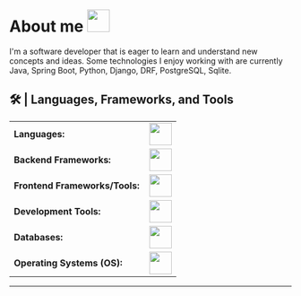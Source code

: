 <!--About-->
<h1 align="Left">About me <img height="40" src="https://emoji.gg/assets/emoji/7333-parrotdance.gif"></h1>

I'm a software developer that is eager to learn and understand new concepts and ideas. Some technologies I enjoy working with are currently Java, Spring Boot, Python, Django, DRF, PostgreSQL, Sqlite.

<h2>🛠️ | Languages, Frameworks, and Tools </h2>
<div aling="center">
  <table>
    <tr>
        <td style="font-weight: bold; padding-right: 10px; vertical-align: center; border: none;">Languages:</td>
        <td><img height="40" src="https://skillicons.dev/icons?i=python,java,go,ruby,dart,js"/></td>
    </tr>
    <tr>
        <td style="font-weight: bold; padding-right: 10px; vertical-align: center; border: none;">Backend Frameworks:</td>
        <td><img height="40" src="https://skillicons.dev/icons?i=django,fastapi,spring,rails,nodejs,flutter"/></td>
    </tr>
    <tr>
        <td style="font-weight: bold; padding-right: 10px; vertical-align: center;">Frontend Frameworks/Tools:</td>
        <td><img height="40" src="https://skillicons.dev/icons?i=react,ts,htmx,tailwind"/></td>
    </tr>
    <tr>
        <td style="font-weight: bold; padding-right: 10px; vertical-align: center; border: none;">Development Tools:</td>
        <td><img height="40" src="https://skillicons.dev/icons?i=git,postman,docker,vscode,vim,vite"/></td>
    </tr>
    <tr>
        <td style="font-weight: bold; padding-right: 10px; vertical-align: center; border: none;">Databases:</td>
        <td><img height="40" src="https://skillicons.dev/icons?i=postgres,mysql,sqlite,mongo"/></td>
    </tr>
    <tr>
        <td style="font-weight: bold; padding-right: 10px; vertical-align: center; border: none;">Operating Systems (OS):</td>
        <td><img height="40" src="https://skillicons.dev/icons?i=arch,windows"/></td>
    </tr>
</table>
</div>
<hr>
<!--- snake -->
  <!-- <div align="center">
    <a href="https://1999azzar.github.io/1999AZZAR/">
      <img src="/grid-snake.svg" alt="snake">
    </a>
  </div> -->
